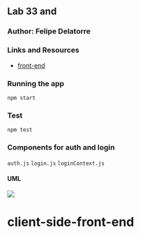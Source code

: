 ## Lab 33 <Login /> and <Auth />

### Author: Felipe Delatorre

### Links and Resources

- [front-end](https://codesandbox.io/embed/lab34-login-and-auth-w7dmd)

### Running the app

`npm start`

### Test

`npm test`

### Components for auth and login

`auth.js`
`login.js`
`loginContext.js`

#### UML

![](./assets/lab34.jpg)
# client-side-front-end
